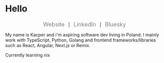 <h1 align="left">Hello</h1>

###

<p align="center">
  <a href="https://kayz-website.vercel.app/" style="color:gray; font-size:18px; text-decoration:none;">Website</a> &nbsp; | &nbsp;
  <a href="https://www.linkedin.com/in/kacper-manczyk/" style="color:gray; font-size:18px; text-decoration:none;">LinkedIn</a> &nbsp; | &nbsp;
  <a href="https://bsky.app/profile/kayzv1.bsky.social" style="color:gray; font-size:18px; text-decoration:none;">Bluesky</a>
</p>

My name is Kacper and i'm aspiring software dev living in Poland. I mainly work with TypeScript, Python, Golang and frontend frameworks/libraries such as React, Angular, Next.js or Remix.

Currently learning nix
